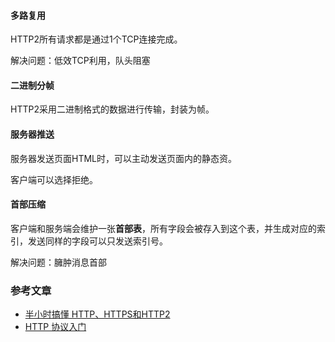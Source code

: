 #### 多路复用

HTTP2所有请求都是通过1个TCP连接完成。

解决问题：低效TCP利用，队头阻塞

#### 二进制分帧

HTTP2采用二进制格式的数据进行传输，封装为帧。

#### 服务器推送

服务器发送页面HTML时，可以主动发送页面内的静态资。

客户端可以选择拒绝。

#### 首部压缩

客户端和服务端会维护一张**首部表**，所有字段会被存入到这个表，并生成对应的索引，发送同样的字段可以只发送索引号。

解决问题：臃肿消息首部

### 参考文章

* [半小时搞懂 HTTP、HTTPS和HTTP2](https://juejin.cn/post/6894053426112495629)
* [HTTP 协议入门](http://www.ruanyifeng.com/blog/2016/08/http.html)